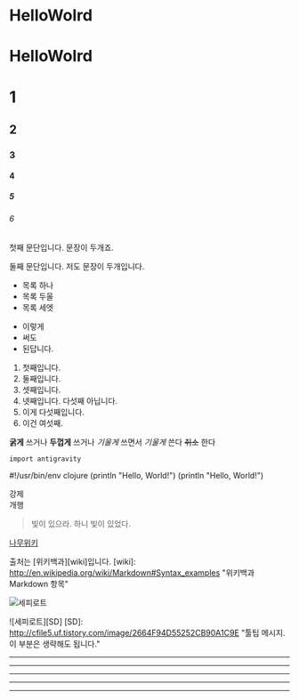 # HelloWolrd

HelloWolrd
===================


# 1
## 2
### 3
#### 4
##### 5
###### 6

첫째 문단입니다. 문장이 두개죠.

둘째 문단입니다. 저도
문장이 두개입니다.

* 목록 하나
* 목록 두울
* 목록 세엣

- 이렇게 
- 써도
- 된답니다.

1. 첫째입니다.
2. 둘째입니다.
3. 셋째입니다.
5. 넷째입니다. 다섯째 아닙니다.
6. 이게 다섯째입니다.
4. 이건 여섯째.

**굵게** 쓰거나 __두껍게__ 쓰거나
*기울게* 쓰면서 _기울게_ 쓴다
~~취소~~ 한다

`import antigravity`

#!/usr/bin/env clojure
    (println "Hello, World!")
    (println "Hello, World!")

강제  
개행

> 빛이 있으라.
> 하니 빛이 있었다.

[나무위키](https://namu.wiki/w/나무위키:대문)

출처는 [위키백과][wiki]입니다.
[wiki]: http://en.wikipedia.org/wiki/Markdown#Syntax_examples "위키백과 Markdown 항목"

![세피로트](http://cfile5.uf.tistory.com/image/2664F94D55252CB90A1C9E "툴팁 메시지. 이 부분은 생략해도 됩니다.")

![세피로트][SD]
[SD]: http://cfile5.uf.tistory.com/image/2664F94D55252CB90A1C9E "툴팁 메시지. 이 부분은 생략해도 됩니다."

* * *
***
*****
- - -
------------
